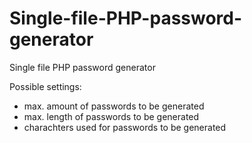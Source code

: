 # Single-file-PHP-password-generator

Single file PHP password generator

Possible settings:
- max. amount of passwords to be generated
- max. length of passwords to be generated
- charachters used for passwords to be generated
